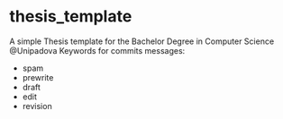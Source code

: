# thesis_template
A simple Thesis template for the Bachelor Degree in Computer Science @Unipadova
Keywords for commits messages:
- spam
- prewrite
- draft
- edit
- revision
